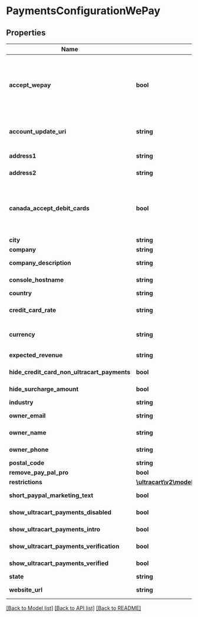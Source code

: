 # PaymentsConfigurationWePay

## Properties
Name | Type | Description | Notes
------------ | ------------- | ------------- | -------------
**accept_wepay** | **bool** | Master flag indicating this merchant accepts UltraCart Payments WePay | [optional] 
**account_update_uri** | **string** | URI for updating the WePay account | [optional] 
**address1** | **string** | Address line 1 | [optional] 
**address2** | **string** | Address line 2 | [optional] 
**canada_accept_debit_cards** | **bool** | For Canadian merchants, true if they wish to accept debit cards | [optional] 
**city** | **string** | City | [optional] 
**company** | **string** | Company | [optional] 
**company_description** | **string** | Company description | [optional] 
**console_hostname** | **string** | Console hostname | [optional] 
**country** | **string** | Country | [optional] 
**credit_card_rate** | **string** | WePay credit card rate | [optional] 
**currency** | **string** | Base currency for transactions | [optional] 
**expected_revenue** | **string** | Expected Revenue | [optional] 
**hide_credit_card_non_ultracart_payments** | **bool** | Internal flag to aid UI | [optional] 
**hide_surcharge_amount** | **bool** | Internal flag to aid UI | [optional] 
**industry** | **string** | Industry | [optional] 
**owner_email** | **string** | Owner email | [optional] 
**owner_name** | **string** | Owner name | [optional] 
**owner_phone** | **string** | Owner phone | [optional] 
**postal_code** | **string** | Postal code | [optional] 
**remove_pay_pal_pro** | **bool** |  | [optional] 
**restrictions** | [**\ultracart\v2\models\PaymentsConfigurationRestrictions**](PaymentsConfigurationRestrictions.md) |  | [optional] 
**short_paypal_marketing_text** | **bool** | Internal UI aid | [optional] 
**show_ultracart_payments_disabled** | **bool** | Internal flag to aid UI | [optional] 
**show_ultracart_payments_intro** | **bool** | Internal flag to aid UI | [optional] 
**show_ultracart_payments_verification** | **bool** | Internal flag to aid UI | [optional] 
**show_ultracart_payments_verified** | **bool** | Internal flag to aid UI | [optional] 
**state** | **string** | State | [optional] 
**website_url** | **string** | Website URL | [optional] 

[[Back to Model list]](../README.md#documentation-for-models) [[Back to API list]](../README.md#documentation-for-api-endpoints) [[Back to README]](../README.md)


